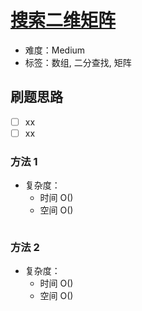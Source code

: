 # [搜索二维矩阵](https://leetcode-cn.com/problems/search-a-2d-matrix/)

- 难度：Medium
- 标签：数组, 二分查找, 矩阵

## 刷题思路

- [ ] xx
- [ ] xx

### 方法 1

- 复杂度：
    - 时间 O()
    - 空间 O()

``` js

```

### 方法 2

- 复杂度：
    - 时间 O()
    - 空间 O()

``` js

```
